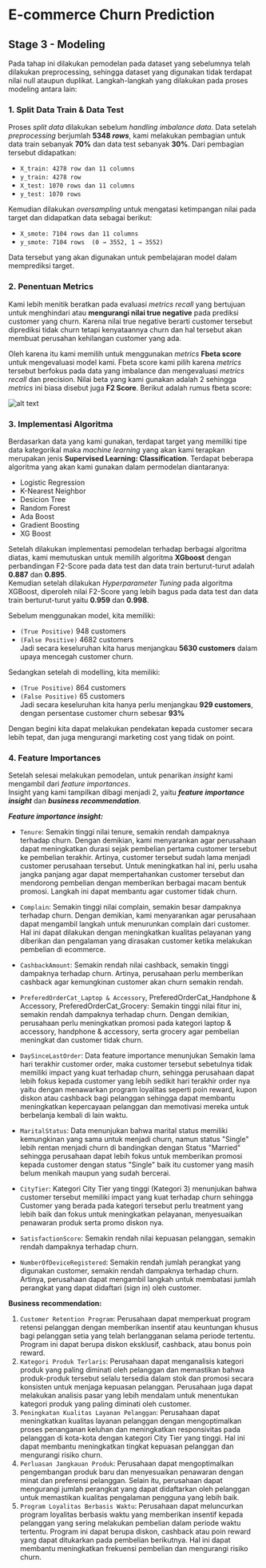# **E-commerce Churn Prediction**

## **Stage 3 - Modeling**

Pada tahap ini dilakukan pemodelan pada dataset yang sebelumnya telah dilakukan preprocessing, sehingga dataset yang digunakan tidak terdapat nilai null ataupun duplikat. Langkah-langkah yang dilakukan pada proses modeling antara lain:

### **1. Split Data Train & Data Test**

Proses *split data* dilakukan sebelum *handling imbalance data*. Data setelah *preprocessing* berjumlah **5348 *rows***, kami melakukan pembagian untuk data train sebanyak **70%** dan data test sebanyak **30%**. Dari pembagian tersebut didapatkan:

- `X_train: 4278 row dan 11 columns`
- `y_train: 4278 row`
- `X_test: 1070 rows dan 11 columns`
- `y_test: 1070 rows`

Kemudian dilakukan *oversampling* untuk mengatasi ketimpangan nilai pada target dan didapatkan data sebagai berikut:

- `X_smote: 7104 rows dan 11 columns`
- `y_smote: 7104 rows  (0 → 3552, 1 → 3552)`

Data tersebut yang akan digunakan untuk pembelajaran model dalam memprediksi target.

### **2. Penentuan Metrics**

Kami lebih menitik beratkan pada evaluasi *metrics* *recall* yang bertujuan untuk menghindari atau **mengurangi nilai true negative** pada prediksi customer yang churn. Karena nilai true negative berarti customer tersebut diprediksi tidak churn tetapi kenyataannya churn dan hal tersebut akan membuat perusahan kehilangan customer yang ada. 

Oleh karena itu kami memilih untuk menggunakan *metrics* **Fbeta score** untuk mengevaluasi model kami. Fbeta score kami pilih karena *metrics* tersebut berfokus pada data yang imbalance dan mengevaluasi *metrics* *recall* dan precision. Nilai beta yang kami gunakan adalah 2 sehingga *metrics* ini biasa disebut juga **F2 Score**. Berikut adalah rumus fbeta score:

![alt text](https://www.google.com/url?sa=i&url=https%3A%2F%2Fmikulskibartosz.name%2Ff1-score-explained%2F&psig=AOvVaw0hDc5fBjZMVjxUcOT7xYcb&ust=1677498233688000&source=images&cd=vfe&ved=0CBAQjRxqFwoTCKins4SOs_0CFQAAAAAdAAAAABAD)

### **3. Implementasi Algoritma**

Berdasarkan data yang kami gunakan, terdapat target yang memiliki tipe data kategorikal maka *machine learning* yang akan kami terapkan merupakan jenis **Supervised Learning: Classification**. Terdapat beberapa algoritma yang akan kami gunakan dalam permodelan diantaranya:

- Logistic Regression
- K-Nearest Neighbor
- Desicion Tree
- Random Forest
- Ada Boost
- Gradient Boosting
- XG Boost

Setelah dilakukan implementasi pemodelan terhadap berbagai algoritma diatas, kami memutuskan untuk memilih algoritma **XGboost** dengan perbandingan F2-Score pada data test dan data train berturut-turut adalah **0.887** dan **0.895**. <br>
Kemudian setelah dilakukan *Hyperparameter Tuning* pada algoritma XGBoost, diperoleh nilai F2-Score yang lebih bagus pada data test dan data train berturut-turut yaitu **0.959** dan **0.998**.

Sebelum menggunakan model, kita memiliki:
- `(True Positive)` 948 customers
- `(False Positive)` 4682 customers <br>
Jadi secara keseluruhan kita harus menjangkau **5630 customers** dalam upaya mencegah customer churn.

Sedangkan setelah di modelling, kita memiliki:
- `(True Positive)` 864 customers
- `(False Positive)` 65 customers <br>
Jadi secara keseluruhan kita hanya perlu menjangkau **929 customers**, dengan persentase customer churn sebesar **93%**

Dengan begini kita dapat melakukan pendekatan kepada customer secara lebih tepat, dan juga mengurangi marketing cost yang tidak on point.

### **4. Feature Importances**

Setelah selesai melakukan pemodelan, untuk penarikan *insight* kami mengambil dari *feature importances*. <br>
Insight yang kami tampilkan dibagi menjadi 2, yaitu ***feature importance insight*** dan ***business recommendation***. <br>

***Feature importance insight:***
- `Tenure`: Semakin tinggi nilai tenure, semakin rendah dampaknya terhadap churn. Dengan demikian, kami menyarankan agar perusahaan dapat meningkatkan durasi sejak pembelian pertama customer tersebut ke pembelian terakhir. Artinya, customer tersebut sudah lama menjadi customer perusahaan tersebut. Untuk meningkatkan hal ini, perlu usaha jangka panjang agar dapat mempertahankan customer tersebut dan mendorong pembelian dengan memberikan berbagai macam bentuk promosi. Langkah ini dapat membantu agar customer tidak churn.

- `Complain`: Semakin tinggi nilai complain, semakin besar dampaknya terhadap churn.  Dengan demikian, kami menyarankan agar perusahaan dapat mengambil langkah untuk menurunkan complain dari customer. Hal ini dapat dilakukan dengan meningkatkan kualitas pelayanan yang diberikan dan pengalaman yang dirasakan customer ketika melakukan pembelian di ecommerce. 

- `CashbackAmount`: Semakin rendah nilai cashback, semakin tinggi dampaknya terhadap churn. Artinya, perusahaan perlu memberikan cashback agar kemungkinan customer akan churn semakin rendah. 

- `PreferedOrderCat_Laptop & Accessory`,  PreferedOrderCat_Handphone & Accessory, PreferedOrderCat_Grocery: Semakin tinggi nilai fitur ini, semakin rendah dampaknya terhadap churn. Dengan demikian, perusahaan perlu meningkatkan promosi pada kategori laptop & accessory, handphone & accessory, serta grocery agar pembelian meningkat dan customer tidak churn.

- `DaySinceLastOrder`: Data feature importance menunjukan Semakin lama hari terakhir customer order, maka customer tersebut sebetulnya tidak memiliki impact yang kuat terhadap churn, sehingga perusahaan dapat lebih fokus kepada customer yang lebih sedikit hari terakhir order nya yaitu dengan menawarkan program loyalitas seperti poin reward, kupon diskon atau cashback bagi pelanggan sehingga dapat membantu meningkatkan kepercayaan pelanggan dan memotivasi mereka untuk berbelanja kembali di lain waktu.

- `MaritalStatus`: Data menunjukan bahwa marital status memiliki kemungkinan yang sama untuk menjadi churn, namun status "Single" lebih rentan menjadi churn di bandingkan dengan Status "Married" sehingga perusahaan dapat lebih fokus untuk memberikan promosi kepada customer dengan status "Single" baik itu customer yang masih belum menikah maupun yang sudah bercerai.

- `CityTier`: Kategori City Tier yang tinggi (Kategori 3) menunjukan bahwa customer tersebut memiliki impact yang kuat terhadap churn sehingga Customer yang berada pada kategori tersebut perlu treatment yang lebih baik dan fokus untuk meningkatkan pelayanan, menyesuaikan penawaran produk serta promo diskon nya.

- `SatisfactionScore`: Semakin rendah nilai kepuasan pelanggan, semakin rendah dampaknya terhadap churn. 

- `NumberOfDeviceRegistered`: Semakin rendah jumlah perangkat yang digunakan customer, semakin rendah dampaknya terhadap churn. Artinya, perusahaan dapat mengambil langkah untuk membatasi jumlah perangkat yang dapat didaftari (sign in) oleh customer.

**Business recommendation:**
1. `Customer Retention Program`:
Perusahaan dapat memperkuat program retensi pelanggan dengan memberikan insentif atau keuntungan khusus bagi pelanggan setia yang telah berlangganan selama periode tertentu. Program ini dapat berupa diskon eksklusif, cashback, atau bonus poin reward.
2. `Kategori Produk Terlaris`: 
Perusahaan dapat menganalisis kategori produk yang paling diminati oleh pelanggan dan memastikan bahwa produk-produk tersebut selalu tersedia dalam stok dan promosi secara konsisten untuk menjaga kepuasan pelanggan. Perusahaan juga dapat melakukan analisis pasar yang lebih mendalam untuk menentukan kategori produk yang paling diminati oleh customer.
3. `Peningkatan Kualitas Layanan Pelanggan`: 
Perusahaan dapat meningkatkan kualitas layanan pelanggan dengan mengoptimalkan proses penanganan keluhan dan meningkatkan responsivitas pada pelanggan di kota-kota dengan kategori City Tier yang tinggi. Hal ini dapat membantu meningkatkan tingkat kepuasan pelanggan dan mengurangi risiko churn.
4. `Perluasan Jangkauan Produk`: 
Perusahaan dapat mengoptimalkan pengembangan produk baru dan menyesuaikan penawaran dengan minat dan preferensi pelanggan. Selain itu, perusahaan dapat mengurangi jumlah perangkat yang dapat didaftarkan oleh pelanggan untuk memastikan kualitas pengalaman pengguna yang lebih baik.
5. `Program Loyalitas Berbasis Waktu`: 
Perusahaan dapat meluncurkan program loyalitas berbasis waktu yang memberikan insentif kepada pelanggan yang sering melakukan pembelian dalam periode waktu tertentu. Program ini dapat berupa diskon, cashback atau poin reward yang dapat ditukarkan pada pembelian berikutnya. Hal ini dapat membantu meningkatkan frekuensi pembelian dan mengurangi risiko churn.
